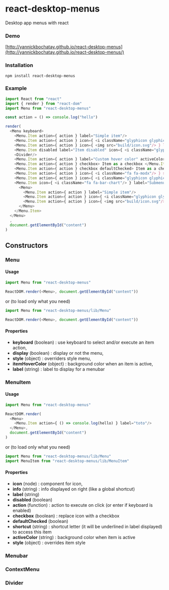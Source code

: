 # react-desktop-menus
Desktop app menus with react

### Demo
[http://yannickbochatay.github.io/react-desktop-menus](http://yannickbochatay.github.io/react-desktop-menus/)

### Installation
```shell
npm install react-desktop-menus
```

### Example
```javascript
import React from "react"
import { render } from "react-dom"
import Menu from "react-desktop-menus"

const action = () => console.log("hello")

render(
  <Menu keyboard>
    <Menu.Item action={ action } label="Simple item"/>
    <Menu.Item action={ action } icon={ <i className="glyphicon glyphicon-road"/> } label="Item with icon"/>
    <Menu.Item action={ action } icon={ <img src="build/icon.svg"/> } label="Item with any kind of icon"/>
    <Menu.Item disabled label="Item disabled" icon={ <i className="glyphicon glyphicon-headphones"/> }/>
    <Divider/>
    <Menu.Item action={ action } label="Custom hover color" activeColor="pink"/>
    <Menu.Item action={ action } checkbox> Item as a checkbox </Menu.Item>
    <Menu.Item action={ action } checkbox defaultChecked> Item as a checkbox checked </Menu.Item>
    <Menu.Item action={ action } icon={ <i className="fa fa-modx"/> } shortcut="s" label="Item with shortcut"/>
    <Menu.Item action={ action } icon={ <i className="glyphicon glyphicon-print"/> } info="Info" label="Item with info"/>
    <Menu.Item icon={ <i className="fa fa-bar-chart"/> } label="Submenu">
      <Menu>
        <Menu.Item action={ action } label="Simple item"/>
        <Menu.Item action={ action } icon={ <i className="glyphicon glyphicon-road"/> } label="Item with icon"/>
        <Menu.Item action={ action } icon={ <img src="build/icon.svg"/> } label="Item with any kind of icon"/>
      </Menu>
    </Menu.Item>
  </Menu>
  ,
  document.getElementById("content")
)
```

## Constructors

### Menu

#### Usage
```javascript
import Menu from "react-desktop-menus"

ReactDOM.render(<Menu>, document.getElementById("content"))
```
or (to load only what you need)
```javascript
import Menu from "react-desktop-menus/lib/Menu"

ReactDOM.render(<Menu>, document.getElementById("content"))
```

#### Properties
- **keyboard** (boolean) : use keyboard to select and/or execute an item action,
- **display** (boolean) : display or not the menu,
- **style** (object) : overriders style menu,
- **itemHoverColor** (object) : background color when an item is active,
- **label** (string) : label to display for a menubar



### MenuItem

#### Usage
```javascript
import Menu from "react-desktop-menus"

ReactDOM.render(
  <Menu>
    <Menu.Item action={ () => console.log(hello) } label="toto"/>
  </Menu>,
  document.getElementById("content")
)
```
or (to load only what you need)
```javascript
import Menu from "react-desktop-menus/lib/Menu"
import MenuItem from "react-desktop-menus/lib/MenuItem"
```

#### Properties
- **icon** (node) : component for icon,
- **info** (string) : info displayed on right (like a global shortcut)
- **label** (string)
- **disabled** (boolean)
- **action** (function) : action to execute on click (or enter if keyboard is enabled)
- **checkbox** (boolean) : replace icon with a checkbox
- **defaultChecked** (boolean)
- **shortcut** (string) : shortcut letter (it will be underlined in label displayed) to access this item
- **activeColor** (string) : background color when item is active
- **style** (object) : overrides item style


### Menubar

### ContextMenu

### Divider
